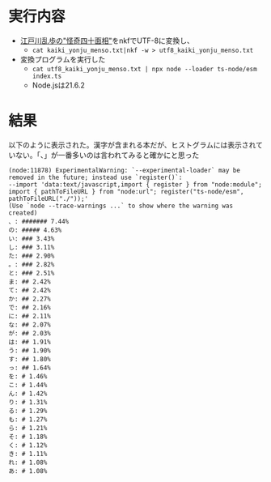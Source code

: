 # 実行内容

- [江戸川乱歩の"怪奇四十面相"](https://www.aozora.gr.jp/cards/001779/card56673.html)をnkfでUTF-8に変換し、
  - `cat kaiki_yonju_menso.txt|nkf -w > utf8_kaiki_yonju_menso.txt`
- 変換プログラムを実行した
  - `cat utf8_kaiki_yonju_menso.txt | npx node --loader ts-node/esm index.ts`
  - Node.jsは21.6.2

# 結果

以下のように表示された。漢字が含まれる本だが、ヒストグラムには表示されていない。「、」が一番多いのは言われてみると確かにと思った

```
(node:11878) ExperimentalWarning: `--experimental-loader` may be removed in the future; instead use `register()`:
--import 'data:text/javascript,import { register } from "node:module"; import { pathToFileURL } from "node:url"; register("ts-node/esm", pathToFileURL("./"));'
(Use `node --trace-warnings ...` to show where the warning was created)
、: ####### 7.44%
の: ##### 4.63%
い: ### 3.43%
し: ### 3.11%
た: ### 2.90%
。: ### 2.82%
と: ### 2.51%
ま: ## 2.42%
て: ## 2.42%
か: ## 2.27%
で: ## 2.16%
に: ## 2.11%
な: ## 2.07%
が: ## 2.03%
は: ## 1.91%
う: ## 1.90%
す: ## 1.80%
っ: ## 1.64%
を: # 1.46%
こ: # 1.44%
ん: # 1.42%
り: # 1.31%
る: # 1.29%
も: # 1.27%
ら: # 1.21%
そ: # 1.18%
く: # 1.12%
き: # 1.11%
れ: # 1.08%
あ: # 1.08%
```
